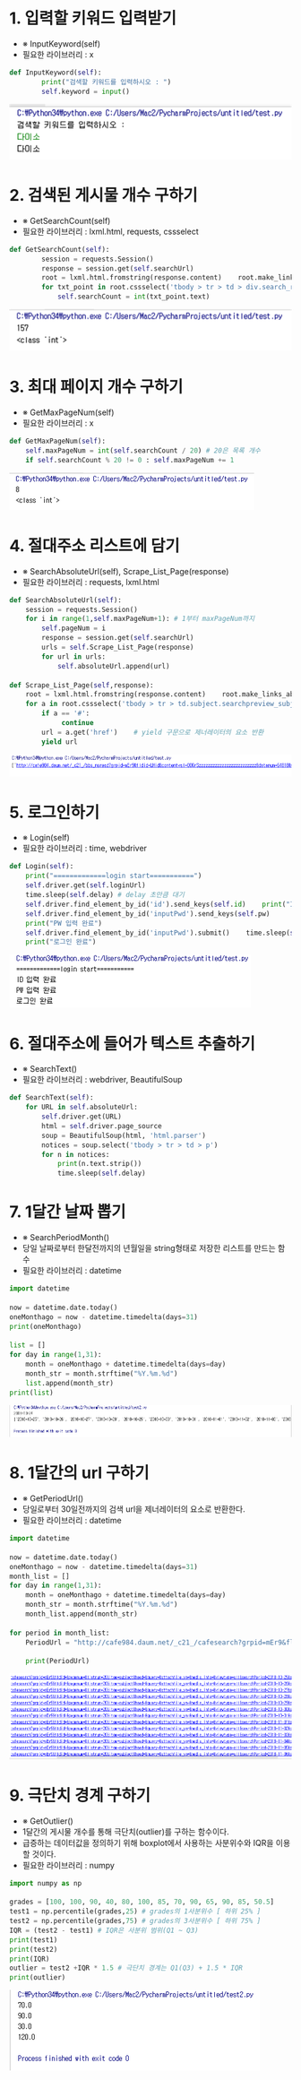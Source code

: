 # 1. 입력할 키워드 입력받기
- ※ InputKeyword(self)
- 필요한 라이브러리 : x
~~~py
def InputKeyword(self):
        print("검색할 키워드를 입력하시오 : ")
        self.keyword = input()
~~~

![1번](./1번.png)

# 2. 검색된 게시물 개수 구하기
- ※ GetSearchCount(self)
- 필요한 라이브러리 : lxml.html, requests, cssselect
~~~py
def GetSearchCount(self):
        session = requests.Session()
        response = session.get(self.searchUrl)    
        root = lxml.html.fromstring(response.content)    root.make_links_absolute(response.url)    
        for txt_point in root.cssselect('tbody > tr > td > div.search_result_box > em'):
            self.searchCount = int(txt_point.text)
~~~

![2번](./2번.png)

# 3. 최대 페이지 개수 구하기
- ※ GetMaxPageNum(self)
- 필요한 라이브러리 : x
~~~py
def GetMaxPageNum(self):
    self.maxPageNum = int(self.searchCount / 20) # 20은 목록 개수
    if self.searchCount % 20 != 0 : self.maxPageNum += 1
~~~

![3번](./3번.png)

# 4. 절대주소 리스트에 담기
- ※ SearchAbsoluteUrl(self), Scrape_List_Page(response)
- 필요한 라이브러리 : requests, lxml.html
~~~py
def SearchAbsoluteUrl(self):
    session = requests.Session()    
    for i in range(1,self.maxPageNum+1): # 1부터 maxPageNum까지    
        self.pageNum = i        
        response = session.get(self.searchUrl)        
        urls = self.Scrape_List_Page(response)        
        for url in urls:        
            self.absoluteUrl.append(url)

def Scrape_List_Page(self,response):
    root = lxml.html.fromstring(response.content)    root.make_links_absolute(response.url)
    for a in root.cssselect('tbody > tr > td.subject.searchpreview_subject > a'):    
        if a == '#':   
             continue    
        url = a.get('href')    # yield 구문으로 제너레이터의 요소 반환    
        yield url
~~~

![4번](./4번.png)

# 5. 로그인하기
- ※ Login(self)
- 필요한 라이브러리 : time, webdriver
~~~py
def Login(self):
    print("=============login start===========")
    self.driver.get(self.loginUrl)    
    time.sleep(self.delay) # delay 초만큼 대기    
    self.driver.find_element_by_id('id').send_keys(self.id)    print("ID 입력 완료")    
    self.driver.find_element_by_id('inputPwd').send_keys(self.pw)  
    print("PW 입력 완료")    
    self.driver.find_element_by_id('inputPwd').submit()    time.sleep(self.delay)    
    print("로그인 완료")
~~~

![5번](./5번.png)

# 6. 절대주소에 들어가 텍스트 추출하기
- ※ SearchText()
- 필요한 라이브러리 : webdriver, BeautifulSoup
~~~py
def SearchText(self):
    for URL in self.absoluteUrl:
        self.driver.get(URL)
        html = self.driver.page_source
        soup = BeautifulSoup(html, 'html.parser')
        notices = soup.select('tbody > tr > td > p')
        for n in notices:
            print(n.text.strip())
            time.sleep(self.delay)
~~~

# 7. 1달간 날짜 뽑기
- ※ SearchPeriodMonth()
- 당일 날짜로부터 한달전까지의 년월일을 string형태로 저장한 리스트를 만드는 함수
- 필요한 라이브러리 : datetime
~~~py
import datetime

now = datetime.date.today()
oneMonthago = now - datetime.timedelta(days=31)
print(oneMonthago)

list = []
for day in range(1,31):
    month = oneMonthago + datetime.timedelta(days=day)
    month_str = month.strftime("%Y.%m.%d")
    list.append(month_str)
print(list)
~~~
![7번](./7번.png)

# 8. 1달간의 url 구하기
- ※ GetPeriodUrl()
- 당일로부터 30일전까지의 검색 url을 제너레이터의 요소로 반환한다.
- 필요한 라이브러리 : datetime
~~~py
import datetime

now = datetime.date.today()
oneMonthago = now - datetime.timedelta(days=31)
month_list = []
for day in range(1,31):
    month = oneMonthago + datetime.timedelta(days=day)
    month_str = month.strftime("%Y.%m.%d")
    month_list.append(month_str)

for period in month_list:
    PeriodUrl = "http://cafe984.daum.net/_c21_/cafesearch?grpid=mEr9&fldid=&pagenum=&listnum=20&item=subject&head=&query=축구&attachfile_yn=&media_info=&viewtype=all&searchPeriod=" + period + "-" + period + "&sorttype=0&nickname="

    print(PeriodUrl)
~~~
![8번](./8번.png)

# 9. 극단치 경계 구하기
- ※ GetOutlier()
- 1달간의 게시물 개수를 통해 극단치(outlier)를 구하는 함수이다.
- 급증하는 데이터값을 정의하기 위해 boxplot에서 사용하는 사분위수와 IQR을 이용할 것이다.
- 필요한 라이브러리 : numpy
~~~py
import numpy as np

grades = [100, 100, 90, 40, 80, 100, 85, 70, 90, 65, 90, 85, 50.5]
test1 = np.percentile(grades,25) # grades의 1사분위수 [ 하위 25% ]
test2 = np.percentile(grades,75) # grades의 3사분위수 [ 하위 75% ]
IQR = (test2 - test1) # IQR은 사분위 범위(Q1 ~ Q3)
print(test1)
print(test2)
print(IQR)
outlier = test2 +IQR * 1.5 # 극단치 경계는 Q1(Q3) + 1.5 * IQR
print(outlier)
~~~
![9번](./9번.png)
